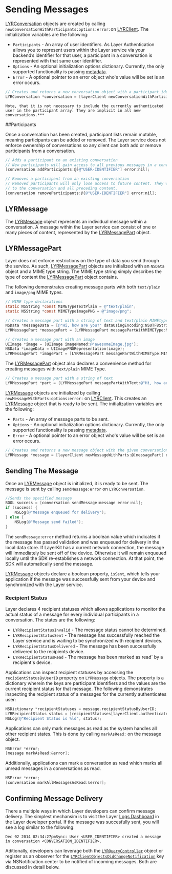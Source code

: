 # Sending Messages
[LYRConversation](/docs/api/ios#lyrconversation) objects are created by calling `newConversationWithParticipants:options:error:`on [LYRClient](/docs/api/ios#lyrclient). The initialization variables are the following:

* `Participants` - An array of user identifiers. As Layer Authentication allows you to represent users within the Layer service via your backend’s identifier for that user, a participant in a conversation is represented with that same user identifier.
* `Options` - An optional initialization options dictionary. Currently, the only supported functionality is passing [metadata](#metadata). 
* `Error` - A optional pointer to an error object who's value will be set is an error occurs. 

```objectivec
// Creates and returns a new conversation object with a participant identifier
LYRConversation *conversation = [layerClient newConversationWithParticipants:[NSSet setWithArray:@[@"USER-IDENTIFIER"]] options:nil error:nil];
```

```emphasis
Note, that it is not necessary to include the currently authenticated user in the participant array. They are implicit in all new conversations.***
```

##Participants

Once a conversation has been created, participant lists remain mutable, meaning participants can be added or removed. The Layer service does not enforce ownership of conversations so any client can both add or remove participants from a conversation.

```objectivec
// Adds a participant to an existing conversation
// New participants will gain access to all previous messages in a conversation.
[conversation addParticipants:@[@"USER-IDENTIFIER"] error:nil];

// Removes a participant from an existing conversation
// Removed participants will only lose access to future content. They will retain access
// to the conversation and all preceding content.
[conversation removeParticipants:@[@"USER-IDENTIFIER"] error:nil];
```

## LYRMessage

The [LYRMessage](/docs/api/ios#lyrmessage) object represents an individual message within a conversation. A message within the Layer service can consist of one or many pieces of content, represented by the [LYRMessagePart](/docs/api/ios#lyrmessagepart) object.

## LYRMessagePart

Layer does not enforce restrictions on the type of data you send through the service. As such, [LYRMessagePart](/docs/api/ios#lyrmessagepart) objects are initialized with an `NSData` object and a MIME type string. The MIME type string simply describes the type of content the [LYRMessagePart](/docs/api/ios#lyrmessagepart) object contains.

The following demonstrates creating message parts with both `text/plain` and `image/png` MIME types.

```objectivec
// MIME type declarations
static NSString *const MIMETypeTextPlain = @"text/plain";
static NSString *const MIMETypeImagePNG = @"image/png";

// Creates a message part with a string of text and text/plain MIMEtype.
NSData *messageData = [@"Hi, how are you?" dataUsingEncoding:NSUTF8StringEncoding];
LYRMessagePart *messagePart = [LYRMessagePart messagePartWithMIMEType:MIMETypeTextPlain data:messageData];

// Creates a message part with an image
UIImage *image = [UIImage imageNamed:@"awesomeImage.jpg"];
NSData *imageData = UIImagePNGRepresentation(image);
LYRMessagePart *imagePart = [LYRMessagePart messagePartWithMIMEType:MIMETypeImageJPG data:imageData];
```

The [LYRMessagePart](/docs/api/ios#lyrmessagepart) object also declares a convenience method for creating messages with `text/plain` MIME Type.

```objectivec
// Creates a message part with a string of text
LYRMessagePart *part = [LYRMessagePart messagePartWithText:@"Hi, how are you?"];
```

[LYRMessage](/docs/api/ios#lyrmessage) objects are initialized by calling `newMessageWithParts:options:error:` on [LYRClient](/docs/api/ios#lyrclient). This creates an [LYRMessage](/docs/api/ios#lyrmessage) object that is ready to be sent. The initialization variables are the following:

* `Parts` - An array of message parts to be sent.
* `Options` - An optional initialization options dictionary. Currently, the only supported functionality is passing [metadata](#metadata). 
* `Error` - A optional pointer to an error object who's value will be set is an error occurs. 


```objectivec
// Creates and returns a new message object with the given conversation and array of message parts
LYRMessage *message = [layerClient newMessageWithParts:@[messagePart] options:nil error:nil];
```

## Sending The Message

Once an [LYRMessage](/docs/api/ios#lyrmessage) object is initialized, it is ready to be sent. The message is sent by calling `sendMessage:error` on `LYRConversation`.

```objectivec
//Sends the specified message
BOOL success = [conversation sendMessage:message error:nil];
if (success) {
	NSLog(@"Message enqueued for delivery");
} else {
	NSLog(@"Message send failed");
}
```

The `sendMessage:error` method returns a boolean value which indicates if the message has passed validation and was enqueued for delivery in the local data store. If LayerKit has a current network connection, the message will immediately be sent off of the device. Otherwise it will remain enqueued locally until the SDK re-establishes a network connection. At that point, the SDK will automatically send the message.

[LYRMessage](/docs/api/ios#lyrmessage) objects declare a boolean property, `isSent`, which tells your application if the message was successfully sent from your device and synchronized with the Layer service.

### Recipient Status

Layer declares 4 recipient statuses which allows applications to monitor the actual status of a message for every individual participants in a conversation. The states are the following:

* `LYRRecipientStatusInvalid` - The message status cannot be determined.
* `LYRRecipientStatusSent` - The message has successfully reached the Layer service and is waiting to be synchronized with recipient devices. 
* `LYRRecipientStatusDelivered` - The message has been successfully delivered to the recipients device.
* `LYRRecipientStatusRead` - The message has been marked as read` by a recipient's device. 

Applications can inspect recipient statuses by accessing the `recipientStatusByUserID` property on `LYRMessage` objects. The property is a dictionary wherein the keys are participant identifiers and the values are the current recipient status for that message. The following demonstrates inspecting the recipient status of a messages for the currently authenticates user: 

```objectivec
NSDictionary *recipientStatuses = message.recipientStatusByUserID;
LYRRecipientStatus status = [recipientStatuses[layerClient.authenticatedUserID] integerValue];
NSLog(@"Recipient Status is %ld", status);
```

Applications can only mark messages as read as the system handles all other recipient states. This is done by calling `markAsRead:` on the message object.

```objectivec
NSError *error;
[message markAsRead:&error];
```

Additionally, applications can mark a conversation as read which marks all unread messages in a conversations as read.

```objectivec
NSError *error;
[conversation markAllMessagesAsRead:&error];
```

## Confirming Message Delivery

There a multiple ways in which Layer developers can confirm message delivery. The simplest mechansim is to visit the Layer [Logs Dashboard](https://developer.layer.com/dashboard/projects/layer-sample/logs) in the Layer developer portal. If the message was succesfully sent, you will see a log similar to the following:

```
Dec 02 2014 02:34:27pmSync: User <USER_IDENTIFIER> created a message in conversation <CONVERSATION_IDENTIFIER>.
``` 

Aditionally, developers can leverage both the [`LYRQueryController`](#query) object or register as an observer for the [`LYRClientObjectsDidChangeNotification`](#sync-notifications) key via NSNotification center to be notified of incoming messages. Both are discussed in detail below. 